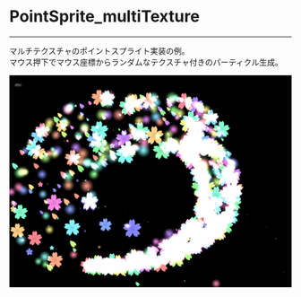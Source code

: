 # PointSprite_multiTexture
---
マルチテクスチャのポイントスプライト実装の例。  
マウス押下でマウス座標からランダムなテクスチャ付きのパーティクル生成。  
  
![screenshot](screenshot.png)
